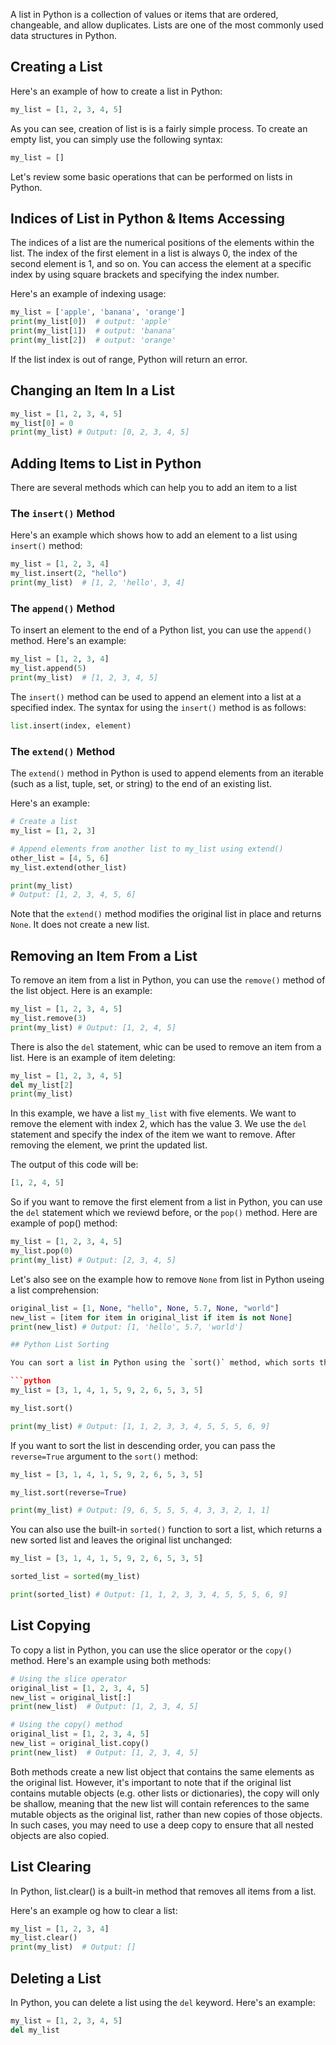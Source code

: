A list in Python is a collection of values or items that are ordered, changeable, and allow duplicates. Lists are one of the most commonly used data structures in Python.

## Creating a List

Here's an example of how to create a list in Python:

```python
my_list = [1, 2, 3, 4, 5]
```

As you can see, creation of list is is a fairly simple process. To create an empty list, you can simply use the following syntax:

```python
my_list = []
```

Let's review some basic operations that can be performed on lists in Python.

## Indices of List in Python & Items Accessing

The indices of a list are the numerical positions of the elements within the list. The index of the first element in a list is always 0, the index of the second element is 1, and so on. You can access the element at a specific index by using square brackets and specifying the index number.

Here's an example of indexing usage:

```python
my_list = ['apple', 'banana', 'orange']
print(my_list[0])  # output: 'apple'
print(my_list[1])  # output: 'banana'
print(my_list[2])  # output: 'orange'
```

If the list index is out of range, Python will return an error.

## Changing an Item In a List

```python
my_list = [1, 2, 3, 4, 5]
my_list[0] = 0
print(my_list) # Output: [0, 2, 3, 4, 5]
```

## Adding Items to List in Python

There are several methods which can help you to add an item to a list

### The `insert()` Method

Here's an example which shows how to add an element to a list using `insert()` method:

```python
my_list = [1, 2, 3, 4]
my_list.insert(2, "hello")
print(my_list)  # [1, 2, 'hello', 3, 4]
```

### The `append()` Method

To insert an element to the end of a Python list, you can use the `append()` method. Here's an example:

```python
my_list = [1, 2, 3, 4]
my_list.append(5)
print(my_list)  # [1, 2, 3, 4, 5]
```

The `insert()` method can be used to append an element into a list at a specified index. The syntax for using the `insert()` method is as follows:

```python
list.insert(index, element)
```

### The `extend()` Method

The `extend()` method in Python is used to append elements from an iterable (such as a list, tuple, set, or string) to the end of an existing list.

Here's an example:

```python
# Create a list
my_list = [1, 2, 3]

# Append elements from another list to my_list using extend()
other_list = [4, 5, 6]
my_list.extend(other_list)

print(my_list)
# Output: [1, 2, 3, 4, 5, 6]
```

Note that the `extend()` method modifies the original list in place and returns `None`. It does not create a new list.

## Removing an Item From a List

To remove an item from a list in Python, you can use the `remove()` method of the list object. Here is an example:

```python
my_list = [1, 2, 3, 4, 5]
my_list.remove(3)
print(my_list) # Output: [1, 2, 4, 5]
```

There is also the `del` statement, whic can be used to remove an item from a list. Here is an example of item deleting:

```python
my_list = [1, 2, 3, 4, 5]
del my_list[2]
print(my_list)
```

In this example, we have a list `my_list` with five elements. We want to remove the element with index 2, which has the value 3. We use the `del` statement and specify the index of the item we want to remove. After removing the element, we print the updated list.

The output of this code will be:

```python
[1, 2, 4, 5]
```

So if you want to remove the first element from a list in Python, you can use the `del` statement which we reviewd before, or the `pop()` method. Here are example of pop() method:

```python
my_list = [1, 2, 3, 4, 5]
my_list.pop(0)
print(my_list) # Output: [2, 3, 4, 5]
```
Let's also see on the example how to remove `None` from list in Python useing a list comprehension:

```python
original_list = [1, None, "hello", None, 5.7, None, "world"]
new_list = [item for item in original_list if item is not None]
print(new_list) # Output: [1, 'hello', 5.7, 'world']

## Python List Sorting

You can sort a list in Python using the `sort()` method, which sorts the elements of the list in ascending order by default. Here's an example:

```python
my_list = [3, 1, 4, 1, 5, 9, 2, 6, 5, 3, 5]

my_list.sort()

print(my_list) # Output: [1, 1, 2, 3, 3, 4, 5, 5, 5, 6, 9]
```

If you want to sort the list in descending order, you can pass the `reverse=True` argument to the `sort()` method:

```python
my_list = [3, 1, 4, 1, 5, 9, 2, 6, 5, 3, 5]

my_list.sort(reverse=True)

print(my_list) # Output: [9, 6, 5, 5, 5, 4, 3, 3, 2, 1, 1]
```

You can also use the built-in `sorted()` function to sort a list, which returns a new sorted list and leaves the original list unchanged:

```python
my_list = [3, 1, 4, 1, 5, 9, 2, 6, 5, 3, 5]

sorted_list = sorted(my_list)

print(sorted_list) # Output: [1, 1, 2, 3, 3, 4, 5, 5, 5, 6, 9]
```

## List Copying

To copy a list in Python, you can use the slice operator or the `copy()` method. Here's an example using both methods:

```python
# Using the slice operator
original_list = [1, 2, 3, 4, 5]
new_list = original_list[:]
print(new_list)  # Output: [1, 2, 3, 4, 5]

# Using the copy() method
original_list = [1, 2, 3, 4, 5]
new_list = original_list.copy()
print(new_list)  # Output: [1, 2, 3, 4, 5]
```

Both methods create a new list object that contains the same elements as the original list. However, it's important to note that if the original list contains mutable objects (e.g. other lists or dictionaries), the copy will only be shallow, meaning that the new list will contain references to the same mutable objects as the original list, rather than new copies of those objects. In such cases, you may need to use a deep copy to ensure that all nested objects are also copied.

## List Clearing

In Python, list.clear() is a built-in method that removes all items from a list.

Here's an example og how to clear a list:

```python
my_list = [1, 2, 3, 4]
my_list.clear()
print(my_list)  # Output: []
```

## Deleting a List

In Python, you can delete a list using the `del` keyword. Here's an example:

```python
my_list = [1, 2, 3, 4, 5]
del my_list
```
